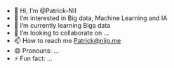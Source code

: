 - 👋 Hi, I’m @Patrick-NII
- 👀 I’m interested in Big data, Machine Learning and IA
- 🌱 I’m currently learning Biga data
- 💞️ I’m looking to collaborate on ...
- 📫 How to reach me Patrick@niip.me
- 😄 Pronouns: ...
- ⚡ Fun fact: ...

<!---
Patrick-NII/Patrick-NII is a ✨ special ✨ repository because its `README.md` (this file) appears on your GitHub profile.
You can click the Preview link to take a look at your changes.
--->
